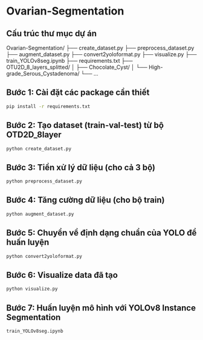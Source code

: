 # Ovarian-Segmentation
## Cấu trúc thư mục dự án 
Ovarian-Segmentation/
├── create_dataset.py
├── preprocess_dataset.py
├── augment_dataset.py
├── convert2yoloformat.py
├── visualize.py
├── train_YOLOv8seg.ipynb
├── requirements.txt
├── OTU2D_8_layers_splitted/
│   ├── Chocolate_Cyst/
│   └── High-grade_Serous_Cystadenoma/
└── ...

## Bước 1: Cài đặt các package cần thiết 
```bash
pip install -r requirements.txt 
```
## Bước 2: Tạo dataset (train-val-test) từ bộ OTD2D_8layer 
```python
python create_dataset.py
```
## Bước 3: Tiền xử lý dữ liệu (cho cả 3 bộ) 
```python
python preprocess_dataset.py
```
## Bước 4: Tăng cường dữ liệu (cho bộ train) 
```python
python augment_dataset.py
```
## Bước 5: Chuyển về định dạng chuẩn của YOLO để huấn luyện  
```python
python convert2yoloformat.py
```
## Bước 6: Visualize data đã tạo  
```python
python visualize.py
```

## Bước 7: Huấn luyện mô hình với YOLOv8 Instance Segmentation 
```bash
train_YOLOv8seg.ipynb 
```